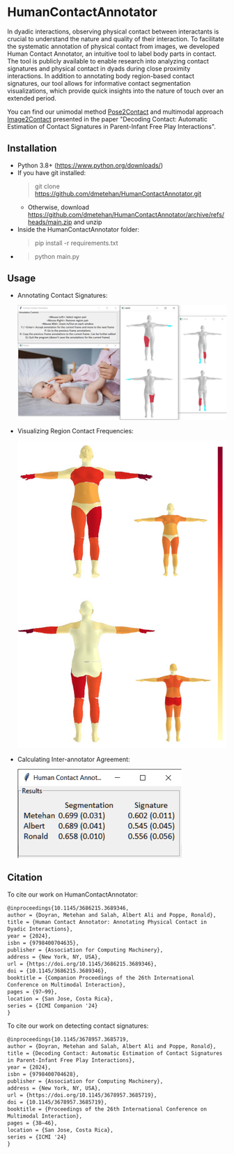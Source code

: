 # HumanContactAnnotator

In dyadic interactions, observing physical contact between interactants is crucial to understand the nature and quality of their interaction. To facilitate the systematic annotation of physical contact from images, we developed Human Contact Annotator, an intuitive tool to label body parts in contact. The tool is publicly available to enable research into analyzing contact signatures and physical contact in dyads during close proximity interactions. In addition to annotating body region-based contact signatures, our tool allows for informative contact segmentation visualizations, which provide quick insights into the nature of touch over an extended period.

You can find our unimodal method [Pose2Contact](https://github.com/dmetehan/Pose2Contact) and multimodal approach [Image2Contact](https://github.com/dmetehan/Image2Contact) presented in the paper "Decoding Contact: Automatic Estimation of Contact Signatures in Parent-Infant Free Play Interactions".

## Installation

* Python 3.8+ (https://www.python.org/downloads/)
* If you have git installed:
  > git clone https://github.com/dmetehan/HumanContactAnnotator.git
  * Otherwise, download https://github.com/dmetehan/HumanContactAnnotator/archive/refs/heads/main.zip and unzip
* Inside the HumanContactAnnotator folder:
  > pip install -r requirements.txt
* > python main.py

## Usage

* Annotating Contact Signatures:

  ![Annotation Tool](imgs/gui2.png)
* Visualizing Region Contact Frequencies:

  ![Annotation Tool](imgs/gui-heatmaps.png)
* Calculating Inter-annotator Agreement:

  ![Interannotator Agreement](imgs/gui-results.png)

## Citation

To cite our work on HumanContactAnnotator:
```
@inproceedings{10.1145/3686215.3689346,
author = {Doyran, Metehan and Salah, Albert Ali and Poppe, Ronald},
title = {Human Contact Annotator: Annotating Physical Contact in Dyadic Interactions},
year = {2024},
isbn = {9798400704635},
publisher = {Association for Computing Machinery},
address = {New York, NY, USA},
url = {https://doi.org/10.1145/3686215.3689346},
doi = {10.1145/3686215.3689346},
booktitle = {Companion Proceedings of the 26th International Conference on Multimodal Interaction},
pages = {97–99},
location = {San Jose, Costa Rica},
series = {ICMI Companion '24}
}
```
To cite our work on detecting contact signatures:
```
@inproceedings{10.1145/3678957.3685719,
author = {Doyran, Metehan and Salah, Albert Ali and Poppe, Ronald},
title = {Decoding Contact: Automatic Estimation of Contact Signatures in Parent-Infant Free Play Interactions},
year = {2024},
isbn = {9798400704628},
publisher = {Association for Computing Machinery},
address = {New York, NY, USA},
url = {https://doi.org/10.1145/3678957.3685719},
doi = {10.1145/3678957.3685719},
booktitle = {Proceedings of the 26th International Conference on Multimodal Interaction},
pages = {38–46},
location = {San Jose, Costa Rica},
series = {ICMI '24}
}
```
